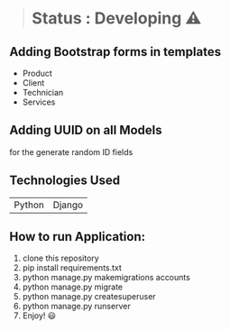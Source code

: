 
># Status : Developing ⚠️

## Adding Bootstrap forms in templates
+ Product
+ Client
+ Technician
+ Services

## Adding UUID on all Models
for the generate random ID fields

## Technologies Used
<table>
  <tr>
    <td>Python</td>
    <td>Django</td>
  </tr>
</table>

## How to run Application:
1) clone this repository
2) pip install requirements.txt
3) python manage.py makemigrations accounts
4) python manage.py migrate
5) python manage.py createsuperuser
6) python manage.py runserver
7) Enjoy! 😃

